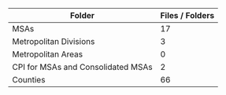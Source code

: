 | Folder                             |   Files / Folders |
|------------------------------------|-------------------|
| MSAs                               |                17 |
| Metropolitan Divisions             |                 3 |
| Metropolitan Areas                 |                 0 |
| CPI for MSAs and Consolidated MSAs |                 2 |
| Counties                           |                66 |